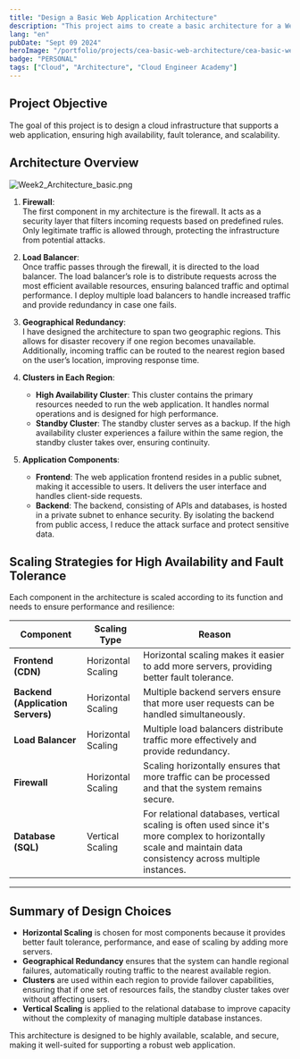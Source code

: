 ```yaml
---
title: "Design a Basic Web Application Architecture"
description: "This project aims to create a basic architecture for a Web Application."
lang: "en"
pubDate: "Sept 09 2024"
heroImage: "/portfolio/projects/cea-basic-web-architecture/cea-basic-web-architecture-cover.webp"
badge: "PERSONAL"
tags: ["Cloud", "Architecture", "Cloud Engineer Academy"]
---
```


## Project Objective

The goal of this project is to design a cloud infrastructure that supports a web application, ensuring high availability, fault tolerance, and scalability.

## Architecture Overview

![Week2_Architecture_basic.png](/portfolio/projects/cea-basic-web-architecture/Week2_Architecture_basic.png)

1. **Firewall**:  
    The first component in my architecture is the firewall. It acts as a security layer that filters incoming requests based on predefined rules. Only legitimate traffic is allowed through, protecting the infrastructure from potential attacks.
    
2. **Load Balancer**:  
    Once traffic passes through the firewall, it is directed to the load balancer. The load balancer’s role is to distribute requests across the most efficient available resources, ensuring balanced traffic and optimal performance. I deploy multiple load balancers to handle increased traffic and provide redundancy in case one fails.
    
3. **Geographical Redundancy**:  
    I have designed the architecture to span two geographic regions. This allows for disaster recovery if one region becomes unavailable. Additionally, incoming traffic can be routed to the nearest region based on the user’s location, improving response time.
    
4. **Clusters in Each Region**:
    
    - **High Availability Cluster**: This cluster contains the primary resources needed to run the web application. It handles normal operations and is designed for high performance.
    - **Standby Cluster**: The standby cluster serves as a backup. If the high availability cluster experiences a failure within the same region, the standby cluster takes over, ensuring continuity.
5. **Application Components**:
    
    - **Frontend**: The web application frontend resides in a public subnet, making it accessible to users. It delivers the user interface and handles client-side requests.
    - **Backend**: The backend, consisting of APIs and databases, is hosted in a private subnet to enhance security. By isolating the backend from public access, I reduce the attack surface and protect sensitive data.

## Scaling Strategies for High Availability and Fault Tolerance

Each component in the architecture is scaled according to its function and needs to ensure performance and resilience:



| Component                         | Scaling Type       | Reason                                                                                                                                                          |
| --------------------------------- | ------------------ | --------------------------------------------------------------------------------------------------------------------------------------------------------------- |
| **Frontend (CDN)**                | Horizontal Scaling | Horizontal scaling makes it easier to add more servers, providing better fault tolerance.                                                                       |
| **Backend (Application Servers)** | Horizontal Scaling | Multiple backend servers ensure that more user requests can be handled simultaneously.                                                                          |
| **Load Balancer**                 | Horizontal Scaling | Multiple load balancers distribute traffic more effectively and provide redundancy.                                                                             |
| **Firewall**                      | Horizontal Scaling | Scaling horizontally ensures that more traffic can be processed and that the system remains secure.                                                             |
| **Database (SQL)**                | Vertical Scaling   | For relational databases, vertical scaling is often used since it's more complex to horizontally scale and maintain data consistency across multiple instances. |

---

## Summary of Design Choices

- **Horizontal Scaling** is chosen for most components because it provides better fault tolerance, performance, and ease of scaling by adding more servers.
- **Geographical Redundancy** ensures that the system can handle regional failures, automatically routing traffic to the nearest available region.
- **Clusters** are used within each region to provide failover capabilities, ensuring that if one set of resources fails, the standby cluster takes over without affecting users.
- **Vertical Scaling** is applied to the relational database to improve capacity without the complexity of managing multiple database instances.

This architecture is designed to be highly available, scalable, and secure, making it well-suited for supporting a robust web application.